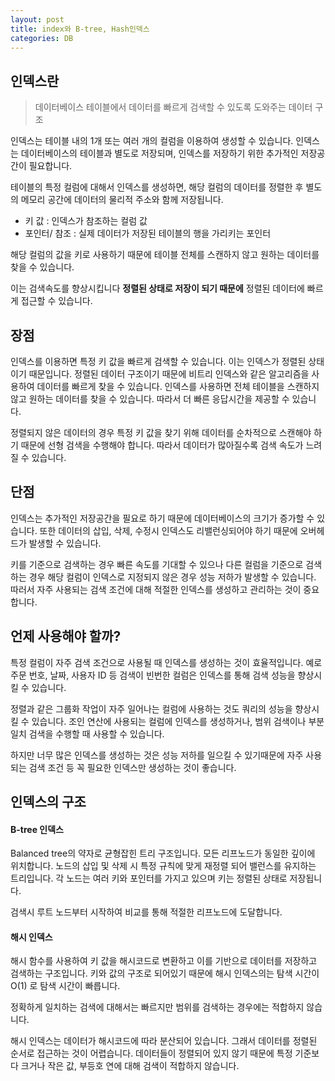 ```yaml
---
layout: post
title: index와 B-tree, Hash인덱스
categories: DB
---
```


## 인덱스란
> 데이터베이스 테이블에서 데이터를 빠르게 검색할 수 있도록 도와주는 데이터 구조

인덱스는 테이블 내의 1개 또는 여러 개의 컬럼을 이용하여 생성할 수 있습니다. 인덱스는
데이터베이스의 테이블과 별도로 저장되며, 인덱스를 저장하기 위한 추가적인 저장공간이 필요합니다.

테이블의 특정 컬럼에 대해서 인덱스를 생성하면, 해당 컬럼의 데이터를 정렬한 후 별도의 메모리 공간에 데이터의 물리적 주소와 함께 저장됩니다.

- 키 값 : 인덱스가 참조하는 컬럼 값
- 포인터/ 참조 : 실제 데이터가 저장된 테이블의 행을 가리키는 포인터

해당 컬럼의 값을 키로 사용하기 때문에 테이블 전체를 스캔하지 않고 원하는 데이터를 찾을 수 있습니다.

이는 검색속도를 향상시킵니다 **정렬된 상태로 저장이 되기 때문에** 정렬된 데이터에 빠르게 접근할 수 있습니다.





## 장점
인덱스를 이용하면 특정 키 값을 빠르게 검색할 수 있습니다. 이는 인덱스가 정렬된 상태이기 때문입니다.
정렬된 데이터 구조이기 때문에 비트리 인덱스와 같은 알고리즘을 사용하여 데이터를 빠르게 찾을 수 있습니다.
인덱스를 사용하면 전체 테이블을 스캔하지 않고 원하는 데이터를 찾을 수 있습니다. 따라서 더 빠른 응답시간을 제공할 수 있습니다.

정렬되지 않은 데이터의 경우 특정 키 값을 찾기 위해 데이터를 순차적으로 스캔해야 하기 때문에 선형 검색을 수행해야 합니다.
따라서 데이터가 많아질수록 검색 속도가 느려질 수 있습니다.





## 단점
인덱스는 추가적인 저장공간을 필요로 하기 때문에 데이터베이스의 크기가 증가할 수 있습니다.
또한 데이터의 삽입, 삭제, 수정시 인덱스도 리밸런싱되어야 하기 때문에 오버헤드가 발생할 수 있습니다.


키를 기준으로 검색하는 경우 빠른 속도를 기대할 수 있으나 다른 컬럼을 기준으로 검색하는 경우 해당 컬럼이 인덱스로 지정되지 않은 경우
성능 저하가 발생할 수 있습니다. 
따러서 자주 사용되는 검색 조건에 대해 적절한 인덱스를 생성하고 관리하는 것이 중요합니다.





## 언제 사용해야 할까?
특정 컬럼이 자주 검색 조건으로 사용될 때 인덱스를 생성하는 것이 효율적입니다.
예로 주문 번호, 날짜, 사용자 ID 등 검색이 빈번한 컬럼은 인덱스를 통해 검색 성능을 향상시킬 수 있습니다.

정렬과 같은 그룹화 작업이 자주 일어나는 컬럼에 사용하는 것도 쿼리의 성능을 향상시킬 수 있습니다.
조인 연산에 사용되는 컬럼에 인덱스를 생성하거나, 범위 검색이나 부분 일치 검색을 수행할 때 사용할 수 있습니다.

하지만 너무 많은 인덱스를 생성하는 것은 성능 저하를 일으킬 수 있기때문에 자주 사용되는 검색 조건 등 꼭 필요한 인덱스만 생성하는 것이 좋습니다.





## 인덱스의 구조

#### B-tree 인덱스
Balanced tree의 약자로 균형잡힌 트리 구조입니다. 모든 리프노드가 동일한 깊이에 위치합니다.
노드의 삽입 및 삭제 시 특정 규칙에 맞게 재정렬 되어 밸런스를 유지하는 트리입니다.
각 노드는 여러 키와 포인터를 가지고 있으며 키는 정렬된 상태로 저장됩니다.

검색시 루트 노드부터 시작하여 비교를 통해 적절한 리프노드에 도달합니다.




#### 해시 인덱스
해시 함수를 사용하여 키 값을 해시코드로 변환하고 이를 기반으로 데이터를 저장하고 검색하는 구조입니다.
키와 값의 구조로 되어있기 때문에 해시 인덱스의는 탐색 시간이 O(1) 로 탐색 시간이 빠릅니다.

정확하게 일치하는 검색에 대해서는 빠르지만 범위를 검색하는 경우에는 적합하지 않습니다.

해시 인덱스는 데이터가 해시코드에 따라 분산되어 있습니다. 그래서 데이터를 정렬된 순서로 접근하는 것이 어렵습니다.
데이터들이 정렬되어 있지 않기 때문에 특정 기준보다 크거나 작은 값, 부등호 연에 대해 검색이 적합하지 않습니다.



